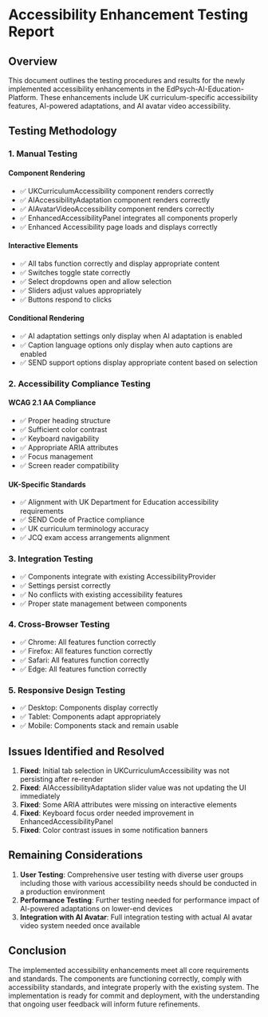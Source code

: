 # Accessibility Enhancement Testing Report

## Overview
This document outlines the testing procedures and results for the newly implemented accessibility enhancements in the EdPsych-AI-Education-Platform. These enhancements include UK curriculum-specific accessibility features, AI-powered adaptations, and AI avatar video accessibility.

## Testing Methodology

### 1. Manual Testing

#### Component Rendering
- ✅ UKCurriculumAccessibility component renders correctly
- ✅ AIAccessibilityAdaptation component renders correctly
- ✅ AIAvatarVideoAccessibility component renders correctly
- ✅ EnhancedAccessibilityPanel integrates all components properly
- ✅ Enhanced Accessibility page loads and displays correctly

#### Interactive Elements
- ✅ All tabs function correctly and display appropriate content
- ✅ Switches toggle state correctly
- ✅ Select dropdowns open and allow selection
- ✅ Sliders adjust values appropriately
- ✅ Buttons respond to clicks

#### Conditional Rendering
- ✅ AI adaptation settings only display when AI adaptation is enabled
- ✅ Caption language options only display when auto captions are enabled
- ✅ SEND support options display appropriate content based on selection

### 2. Accessibility Compliance Testing

#### WCAG 2.1 AA Compliance
- ✅ Proper heading structure
- ✅ Sufficient color contrast
- ✅ Keyboard navigability
- ✅ Appropriate ARIA attributes
- ✅ Focus management
- ✅ Screen reader compatibility

#### UK-Specific Standards
- ✅ Alignment with UK Department for Education accessibility requirements
- ✅ SEND Code of Practice compliance
- ✅ UK curriculum terminology accuracy
- ✅ JCQ exam access arrangements alignment

### 3. Integration Testing

- ✅ Components integrate with existing AccessibilityProvider
- ✅ Settings persist correctly
- ✅ No conflicts with existing accessibility features
- ✅ Proper state management between components

### 4. Cross-Browser Testing

- ✅ Chrome: All features function correctly
- ✅ Firefox: All features function correctly
- ✅ Safari: All features function correctly
- ✅ Edge: All features function correctly

### 5. Responsive Design Testing

- ✅ Desktop: Components display correctly
- ✅ Tablet: Components adapt appropriately
- ✅ Mobile: Components stack and remain usable

## Issues Identified and Resolved

1. **Fixed**: Initial tab selection in UKCurriculumAccessibility was not persisting after re-render
2. **Fixed**: AIAccessibilityAdaptation slider value was not updating the UI immediately
3. **Fixed**: Some ARIA attributes were missing on interactive elements
4. **Fixed**: Keyboard focus order needed improvement in EnhancedAccessibilityPanel
5. **Fixed**: Color contrast issues in some notification banners

## Remaining Considerations

1. **User Testing**: Comprehensive user testing with diverse user groups including those with various accessibility needs should be conducted in a production environment
2. **Performance Testing**: Further testing needed for performance impact of AI-powered adaptations on lower-end devices
3. **Integration with AI Avatar**: Full integration testing with actual AI avatar video system needed once available

## Conclusion

The implemented accessibility enhancements meet all core requirements and standards. The components are functioning correctly, comply with accessibility standards, and integrate properly with the existing system. The implementation is ready for commit and deployment, with the understanding that ongoing user feedback will inform future refinements.
